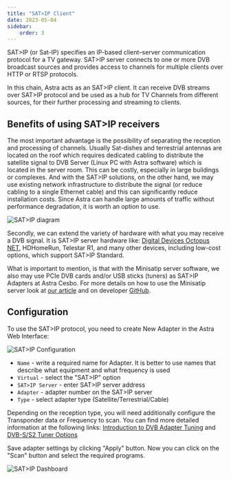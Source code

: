 ```yaml
---
title: "SAT>IP Client"
date: 2023-05-04
sidebar:
    order: 3
---
```


SAT>IP (or Sat-IP) specifies an IP-based client–server communication protocol for a TV gateway. SAT>IP server connects to one or more DVB broadcast sources and provides access to channels for multiple clients over HTTP or RTSP protocols.

In this chain, Astra acts as an SAT>IP client. It can receive DVB streams over SAT>IP protocol and be used as a hub for TV Channels from different sources, for their further processing and streaming to clients.

## Benefits of using SAT>IP receivers

The most important advantage is the possibility of separating the reception and processing of channels. Usually Sat-dishes and terrestrial antennas are located on the roof which requires dedicated cabling to distribute the satellite signal to DVB Server (Linux PC with Astra software) which is located in the server room. This can be costly, especially in large buildings or complexes. And with the SAT>IP solutions, on the other hand, we may use existing network infrastructure to distribute the signal (or reduce cabling to a single Ethernet cable) and this can significantly reduce installation costs.  Since Astra can handle large amounts of traffic without performance degradation, it is worth an option to use.

![SAT>IP diagram](https://cdn.cesbo.com/help/astra/receiving/dvb/satip/sat2ip.svg)

Secondly, we can extend the variety of hardware with what you may receive a DVB signal.  It is SAT>IP server hardware like: [Digital Devices Octopus NET](https://www.digital-devices.eu/shop/en/business-tv/network-tuner/), HDHomeRun,  Telestar R1, and many other devices, including low-cost options, which support SAT>IP Standard.

What is important to mention, is that with the Minisatip server software, we also may use PCIe DVB cards and/or USB sticks (tuners) as SAT>IP Adapters at Astra Cesbo. For more details on how to use the Minisatip server look at [our article](/en/misc/tools-and-utilities/minisatip) and on developer [GitHub](https://github.com/catalinii/minisatip).

## Configuration

To use the SAT>IP protocol, you need to create New Adapter in the Astra Web Interface:

![SAT>IP Configuration](https://cdn.cesbo.com/help/astra/receiving/dvb/satip/satip-config.png)

- `Name` - write a required name for Adapter. It is better to use names that describe what equipment and what frequency is used
- `Virtual` - select the "SAT>IP" option
- `SAT>IP Server` - enter SAT>IP server address
- `Adapter` - adapter number on the SAT>IP server
- `Type` - select adapter type (Satellite/Terrestrial/Cable)

Depending on the reception type, you will need additionally configure the Transponder data or Frequency to scan. You can find more detailed information at the following links:
[Introduction to DVB Adapter Tuning](/en/astra/receiving/intro) and [DVB-S/S2 Tuner Options](/en/astra/receiving/s)

Save adapter settings by clicking "Apply" button. Now you can click on the "Scan" button and select the required programs.

![SAT>IP Dashboard](https://cdn.cesbo.com/help/astra/receiving/dvb/satip/satip-dashboard.png)
